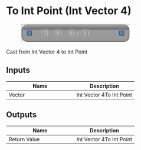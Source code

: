 # To Int Point (Int Vector 4)

<div align="left" data-full-width="false"><figure><img src="../../../../.gitbook/assets/to_int_point_-int_vector_4.png" alt=""><figcaption></figcaption></figure></div>

Cast from Int Vector 4 to Int Point

## Inputs

<table><thead><tr><th width="170">Name</th><th>Description</th></tr></thead><tbody><tr><td>Vector</td><td>Int Vector 4To Int Point</td></tr></tbody></table>

## Outputs

<table><thead><tr><th width="170">Name</th><th>Description</th></tr></thead><tbody><tr><td>Return Value</td><td>Int Vector 4To Int Point</td></tr></tbody></table>
